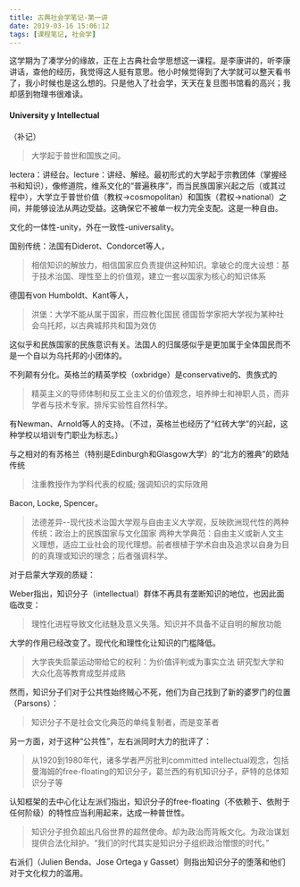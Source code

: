 ```yaml
---
title: 古典社会学笔记-第一讲
date: 2019-03-16 15:06:12
tags: [课程笔记, 社会学]
---
```


这学期为了凑学分的缘故，正在上古典社会学思想这一课程。是李康讲的，听李康讲话，查他的经历，我觉得这人挺有意思。他小时候觉得到了大学就可以整天看书了，我小时候也是这么想的。只是他入了社会学，天天在复旦图书馆看的高兴；我却感到物理书很难读。

<!--more-->

#### University y Intellectual

（补记）

> 大学起于普世和国族之间。

lectera：讲经台。lecture：讲经、解经。最初形式的大学起于宗教团体（掌握经书和知识），像修道院，维系文化的“普遍秩序”，而当民族国家兴起之后（或其过程中），大学立于普世价值（教权->cosmopolitan）和国族（君权->national）之间，并能够设法从两边受益。这确保它不被单一权力完全支配。这是一种自由。

文化的一体性-unity，外在一致性-universality。

国别传统：法国有Diderot、Condorcet等人，

> 相信知识的解放力，相信国家应负责提供这种知识。拿破仑的庞大设想：基于技术治国、理性至上的价值观，建立一套以国家为核心的知识体系

德国有von Humboldt、Kant等人，

> 洪堡：大学不能从属于国家，而应教化国民
> 德国哲学家把大学视为某种社会乌托邦，以古典城邦共和国为效仿

这似乎和民族国家的民族意识有关。法国人的归属感似乎是更加属于全体国民而不是一个自以为乌托邦的小团体的。

不列颠有分化。英格兰的精英学校（oxbridge）是conservative的、贵族式的

> 精英主义的导师体制和反工业主义的价值观念，培养绅士和神职人员，而非学者与技术专家。排斥实验性自然科学。

有Newman、Arnold等人的支持。（不过，英格兰也经历了“红砖大学”的兴起，这种学校以培训专门职业为标志。）

与之相对的有苏格兰（特别是Edinburgh和Glasgow大学）的“北方的雅典”的欧陆传统

> 注重教授作为学科代表的权威; 强调知识的实际效用

Bacon, Locke, Spencer。

> 法德差异--现代技术治国大学观与自由主义大学观，反映欧洲现代性的两种传统：政治上的民族国家与文化国家
> 两种大学典范：自由主义或新人文主义理想，适应工业社会的现代理想。前者根植于学术自由及追求以自身为目的的真理或知识的理念；后者强调科学。

对于启蒙大学观的质疑：

Weber指出，知识分子（intellectual）群体不再具有垄断知识的地位，也因此面临改变：

> 理性化进程导致文化祛魅及意义失落。知识并不具备不证自明的解放功能

大学的作用已经改变了。现代化和理性化让知识的门槛降低。

> 大学丧失启蒙运动带给它的权利：为价值评判或为事实立法
> 研究型大学和大众化高等教育成型并成熟

然而，知识分子们对于公共性始终贼心不死，他们为自己找到了新的婆罗门的位置（Parsons）：

> 知识分子不是社会文化典范的单纯复制者，而是变革者

另一方面，对于这种“公共性”，左右派同时大力的批评了：

> 从1920到1980年代，诸多学者严厉批判committed intellectual观念，包括曼海姆的free-floating的知识分子，葛兰西的有机知识分子，萨特的总体知识分子等

认知框架的去中心化让左派们指出，知识分子的free-floating（不依赖于、依附于任何阶级）的特性应当利用起来，达成一种普世性。

> 知识分子担负超出凡俗世界的超然使命。却为政治而背叛文化。为政治谋划提供合法化辩护。“我们的时代其实是知识分子组织政治憎恨的时代。”

右派们（Julien Benda、Jose Ortega y Gasset）则指出知识分子的堕落和他们对于文化权力的滥用。
